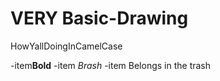 # VERY Basic-Drawing
HowYallDoingInCamelCase<br>

  -item<b>Bold</b>
 -item <i>Brash</i>
 -item Belongs in the trash

